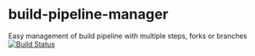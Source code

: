 build-pipeline-manager
======================

Easy management of build pipeline with multiple steps, forks or branches [![Build Status](https://drone.io/github.com/samirabloom/build-pipeline-manager/status.png)](https://drone.io/github.com/samirabloom/build-pipeline-manager/latest)


